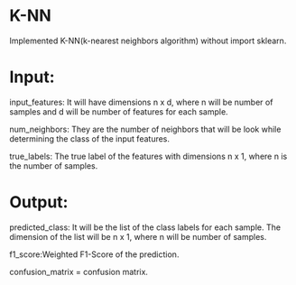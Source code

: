 # K-NN
Implemented K-NN(k-nearest neighbors algorithm) without import sklearn.   

# Input:
input_features: It will have dimensions n x d, where n will be number of samples and d will be number of features for each sample.    

num_neighbors: They are the number of neighbors that will be look while determining the class of the input features.    

true_labels: The true label of the features with dimensions n x 1, where n is the number of samples.    

    
# Output:
predicted_class: It will be the list of the class labels for each sample. The dimension of the list will be n x 1, where n will be number of samples.       

f1_score:Weighted F1-Score of the prediction.      

confusion_matrix = confusion matrix.
